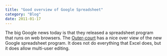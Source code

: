 ```yaml
---
title: "Good overview of Google Spreadsheet"
category: "Blog"
date: 2011-01-17
---
```



The big Google news today is that they released a spreadsheet program that runs on web browsers. The [Outer-court](http://blog.outer-court.com/archive/2006-06-06-n86.html) has a nice over view of the new Google spreadsheet program. It does not do everything that Excel does, but it does allow multi-user editing.